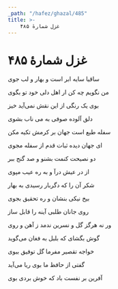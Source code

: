 ```yaml
---
_path: "/hafez/ghazal/485"
title: >-
    غزل شمارهٔ ۴۸۵
---
```

# غزل شمارهٔ ۴۸۵

<div class="b" id="bn1"><div class="m1"><p>ساقیا سایه ابر است و بهار و لب جوی</p></div>
<div class="m2"><p>من نگویم چه کن ار اهل دلی خود تو بگوی</p></div></div>
<div class="b" id="bn2"><div class="m1"><p>بوی یک رنگی از این نقش نمی‌آید خیز</p></div>
<div class="m2"><p>دلق آلوده صوفی به می ناب بشوی</p></div></div>
<div class="b" id="bn3"><div class="m1"><p>سفله طبع است جهان بر کرمش تکیه مکن</p></div>
<div class="m2"><p>ای جهان دیده ثبات قدم از سفله مجوی</p></div></div>
<div class="b" id="bn4"><div class="m1"><p>دو نصیحت کنمت بشنو و صد گنج ببر</p></div>
<div class="m2"><p>از در عیش درآ و به ره عیب مپوی</p></div></div>
<div class="b" id="bn5"><div class="m1"><p>شکر آن را که دگربار رسیدی به بهار</p></div>
<div class="m2"><p>بیخ نیکی بنشان و ره تحقیق بجوی</p></div></div>
<div class="b" id="bn6"><div class="m1"><p>روی جانان طلبی آینه را قابل ساز</p></div>
<div class="m2"><p>ور نه هرگز گل و نسرین ندمد ز آهن و روی</p></div></div>
<div class="b" id="bn7"><div class="m1"><p>گوش بگشای که بلبل به فغان می‌گوید</p></div>
<div class="m2"><p>خواجه تقصیر مفرما گل توفیق ببوی</p></div></div>
<div class="b" id="bn8"><div class="m1"><p>گفتی از حافظ ما بوی ریا می‌آید</p></div>
<div class="m2"><p>آفرین بر نفست باد که خوش بردی بوی</p></div></div>
